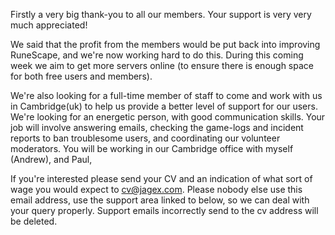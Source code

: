 Firstly a very big thank-you to all our members. Your support is very very much appreciated!

We said that the profit from the members would be put back into improving RuneScape, and we're now working hard to do this. During this coming week we aim to get more servers online (to ensure there is enough space for both free users and members).

We're also looking for a full-time member of staff to come and work with us in Cambridge(uk) to help us provide a better level of support for our users. We're looking for an energetic person, with good communication skills. Your job will involve answering emails, checking the game-logs and incident reports to ban troublesome users, and coordinating our volunteer moderators. You will be working in our Cambridge office with myself (Andrew), and Paul,

If you're interested please send your CV and an indication of what sort of wage you would expect to cv@jagex.com. Please nobody else use this email address, use the support area linked to below, so we can deal with your query properly. Support emails incorrectly send to the cv address will be deleted.
